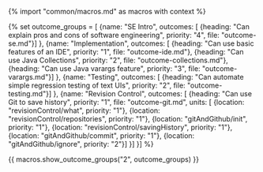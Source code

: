 {% import "common/macros.md" as macros with context %}

{% set outcome_groups = [
  {name: "SE Intro", outcomes: [
    {heading: "Can explain pros and cons of software engineering", priority: "4", file: "outcome-se.md"}]
  },
  {name: "Implementation", outcomes: [
     {heading: "Can use basic features of an IDE", priority: "1", file: "outcome-ide.md"},
     {heading: "Can use Java Collections", priority: "2", file: "outcome-collections.md"},
     {heading: "Can use Java varargs feature", priority: "3", file: "outcome-varargs.md"}]
  },
  {name: "Testing", outcomes: [
      {heading: "Can automate simple regression testing of text UIs", priority: "2", file: "outcome-testing.md"}]
  },
  {name: "Revision Control", outcomes: [
     {heading: "Can use Git to save history", priority: "1", file: "outcome-git.md", units: [
       {location: "revisionControl/what", priority: "1"},
       {location: "revisionControl/repositories", priority: "1"},
       {location: "gitAndGithub/init", priority: "1"},
       {location: "revisionControl/savingHistory", priority: "1"},
       {location: "gitAndGithub/commit", priority: "1"},
       {location: "gitAndGithub/ignore", priority: "2"}]
     }]
  }] 
%}

{{ macros.show_outcome_groups("2", outcome_groups) }}


